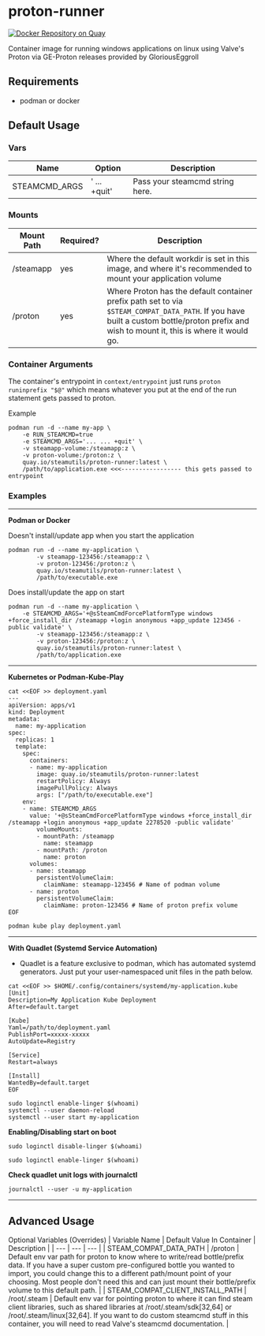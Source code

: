 # proton-runner
[![Docker Repository on Quay](https://quay.io/repository/steamutils/proton-runner/status?token=e7714c09-d899-4026-a596-45797f70de92 "Docker Repository on Quay")](https://quay.io/repository/steamutils/proton-runner)

Container image for running windows applications on linux using Valve's Proton via GE-Proton releases provided by GloriousEggroll

## Requirements

- podman or docker

## Default Usage

### Vars
| Name | Option | Description |
| --- | --- | --- |
| STEAMCMD_ARGS | ' ... +quit' | Pass your steamcmd string here. |


### Mounts
| Mount Path | Required? | Description |
| --- | --- | --- |
| /steamapp | yes | Where the default workdir is set in this image, and where it's recommended to mount your application volume |
| /proton | yes | Where Proton has the default container prefix path set to via `$STEAM_COMPAT_DATA_PATH`. If you have built a custom bottle/proton prefix and wish to mount it, this is where it would go. |

### Container Arguments

The container's entrypoint in `context/entrypoint` just runs `proton runinprefix "$@"` which means whatever you put at the end of the run statement gets passed to proton.

Example
```
podman run -d --name my-app \
	-e RUN_STEAMCMD=true
	-e STEAMCMD_ARGS='... ... +quit' \
	-v steamapp-volume:/steamapp:z \
	-v proton-volume:/proton:z \
	quay.io/steamutils/proton-runner:latest \
	/path/to/application.exe <<<----------------- this gets passed to entrypoint
```

### Examples
---
**Podman or Docker**

Doesn't install/update app when you start the application
```
podman run -d --name my-application \
        -v steamapp-123456:/steamapp:z \
        -v proton-123456:/proton:z \
        quay.io/steamutils/proton-runner:latest \
        /path/to/executable.exe
```


Does install/update the app on start
```
podman run -d --name my-application \
	-e STEAMCMD_ARGS='+@sSteamCmdForcePlatformType windows +force_install_dir /steamapp +login anonymous +app_update 123456 -public validate' \
        -v steamapp-123456:/steamapp:z \
        -v proton-123456:/proton:z \
        quay.io/steamutils/proton-runner:latest \
        /path/to/application.exe
```

---
**Kubernetes or Podman-Kube-Play**
```
cat <<EOF >> deployment.yaml
---
apiVersion: apps/v1
kind: Deployment
metadata:
  name: my-application
spec:
  replicas: 1
  template:
    spec:
      containers:
      - name: my-application
        image: quay.io/steamutils/proton-runner:latest
        restartPolicy: Always
        imagePullPolicy: Always
        args: ["/path/to/executable.exe"]
	env:
	- name: STEAMCMD_ARGS
	  value: '+@sSteamCmdForcePlatformType windows +force_install_dir /steamapp +login anonymous +app_update 2278520 -public validate'
        volumeMounts:
        - mountPath: /steamapp
          name: steamapp
        - mountPath: /proton
          name: proton
      volumes:
      - name: steamapp
        persistentVolumeClaim:
          claimName: steamapp-123456 # Name of podman volume
      - name: proton
        persistentVolumeClaim:
          claimName: proton-123456 # Name of proton prefix volume      
EOF

podman kube play deployment.yaml
```

---
**With Quadlet (Systemd Service Automation)**
- Quadlet is a feature exclusive to podman, which has automated systemd generators. Just put your user-namespaced unit files in the path below.

```
cat <<EOF >> $HOME/.config/containers/systemd/my-application.kube
[Unit]
Description=My Application Kube Deployment
After=default.target

[Kube]
Yaml=/path/to/deployment.yaml
PublishPort=xxxxx-xxxxx
AutoUpdate=Registry

[Service]
Restart=always

[Install]
WantedBy=default.target
EOF

sudo loginctl enable-linger $(whoami)
systemctl --user daemon-reload
systemctl --user start my-application
```
**Enabling/Disabling start on boot**
```
sudo loginctl disable-linger $(whoami)

sudo loginctl enable-linger $(whoami)
```
**Check quadlet unit logs with journalctl**
```
journalctl --user -u my-application
```

---

## Advanced Usage
Optional Variables (Overrides)
| Variable Name | Default Value In Container | Description |
| --- | --- | --- | 
| STEAM_COMPAT_DATA_PATH | /proton | Default env var path for proton to know where to write/read bottle/prefix data. If you have a super custom pre-configured bottle you wanted to import, you could change this to a different path/mount point of your choosing. Most people don't need this and can just mount their bottle/prefix volume to this default path. |
| STEAM_COMPAT_CLIENT_INSTALL_PATH | /root/.steam | Default env var for pointing proton to where it can find steam client libraries, such as shared libraries at /root/.steam/sdk[32,64] or /root/.steam/linux[32,64]. If you want to do custom steamcmd stuff in this container, you will need to read Valve's steamcmd documentation. |
